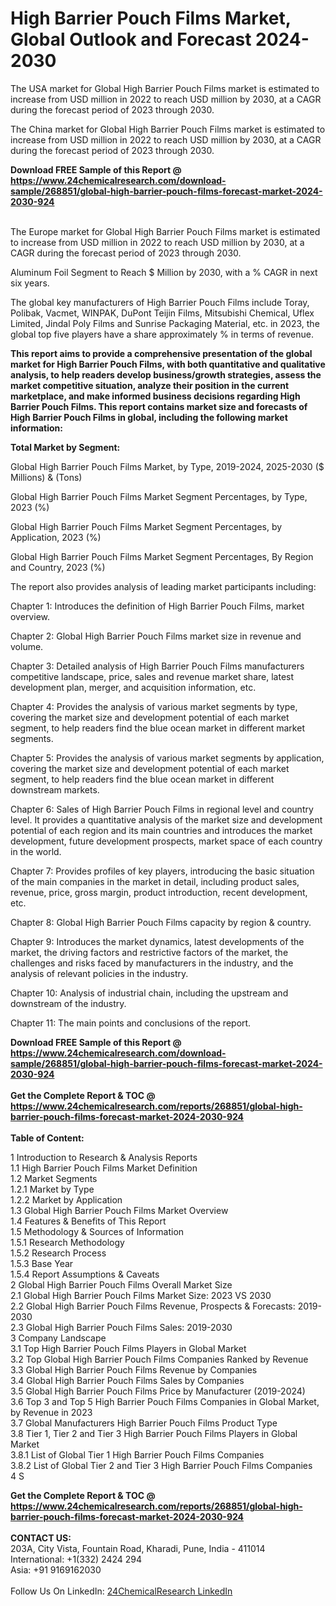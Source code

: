 <h1>High Barrier Pouch Films Market, Global Outlook and Forecast 2024-2030</h1><p>The USA market for Global High Barrier Pouch Films market is estimated to increase from USD million in 2022 to reach USD million by 2030, at a CAGR during the forecast period of 2023 through 2030.</p><p>
</p><p>The China market for Global High Barrier Pouch Films market is estimated to increase from USD million in 2022 to reach USD million by 2030, at a CAGR during the forecast period of 2023 through 2030.</p><div><b>Download FREE Sample of this Report @ 
            <a href="https://www.24chemicalresearch.com/download-sample/268851/global-high-barrier-pouch-films-forecast-market-2024-2030-924">
            https://www.24chemicalresearch.com/download-sample/268851/global-high-barrier-pouch-films-forecast-market-2024-2030-924</a></b></div><br><p>
</p><p>The Europe market for Global High Barrier Pouch Films market is estimated to increase from USD million in 2022 to reach USD million by 2030, at a CAGR during the forecast period of 2023 through 2030.</p><p>
Aluminum Foil Segment to Reach $ Million by 2030, with a % CAGR in next six years.</p><p>
The global key manufacturers of High Barrier Pouch Films include Toray, Polibak, Vacmet, WINPAK, DuPont Teijin Films, Mitsubishi Chemical, Uflex Limited, Jindal Poly Films and Sunrise Packaging Material, etc. in 2023, the global top five players have a share approximately % in terms of revenue.</p><p>
<strong>This report aims to provide a comprehensive presentation of the global market for High Barrier Pouch Films, with both quantitative and qualitative analysis, to help readers develop business/growth strategies, assess the market competitive situation, analyze their position in the current marketplace, and make informed business decisions regarding High Barrier Pouch Films. This report contains market size and forecasts of High Barrier Pouch Films in global, including the following market information:</strong></p><p>
</p><p>
<strong>Total Market by Segment:</strong></p><p>
Global High Barrier Pouch Films Market, by Type, 2019-2024, 2025-2030 ($ Millions) &amp; (Tons)</p><p>
Global High Barrier Pouch Films Market Segment Percentages, by Type, 2023 (%)</p><p>
</p><p>
Global High Barrier Pouch Films Market Segment Percentages, by Application, 2023 (%)</p><p>
</p><p>
Global High Barrier Pouch Films Market Segment Percentages, By Region and Country, 2023 (%)</p><p>
</p><p>
The report also provides analysis of leading market participants including:</p><p>
</p><p>
</p><p>
Chapter 1: Introduces the definition of High Barrier Pouch Films, market overview.</p><p>
Chapter 2: Global High Barrier Pouch Films market size in revenue and volume.</p><p>
Chapter 3: Detailed analysis of High Barrier Pouch Films manufacturers competitive landscape, price, sales and revenue market share, latest development plan, merger, and acquisition information, etc.</p><p>
Chapter 4: Provides the analysis of various market segments by type, covering the market size and development potential of each market segment, to help readers find the blue ocean market in different market segments.</p><p>
Chapter 5: Provides the analysis of various market segments by application, covering the market size and development potential of each market segment, to help readers find the blue ocean market in different downstream markets.</p><p>
Chapter 6: Sales of High Barrier Pouch Films in regional level and country level. It provides a quantitative analysis of the market size and development potential of each region and its main countries and introduces the market development, future development prospects, market space of each country in the world.</p><p>
Chapter 7: Provides profiles of key players, introducing the basic situation of the main companies in the market in detail, including product sales, revenue, price, gross margin, product introduction, recent development, etc.</p><p>
Chapter 8: Global High Barrier Pouch Films capacity by region &amp; country.</p><p>
Chapter 9: Introduces the market dynamics, latest developments of the market, the driving factors and restrictive factors of the market, the challenges and risks faced by manufacturers in the industry, and the analysis of relevant policies in the industry.</p><p>
Chapter 10: Analysis of industrial chain, including the upstream and downstream of the industry.</p><p>
Chapter 11: The main points and conclusions of the report.</p><div><b>Download FREE Sample of this Report @ 
            <a href="https://www.24chemicalresearch.com/download-sample/268851/global-high-barrier-pouch-films-forecast-market-2024-2030-924">
            https://www.24chemicalresearch.com/download-sample/268851/global-high-barrier-pouch-films-forecast-market-2024-2030-924</a></b></div><br><div><b>Get the Complete Report & TOC @ 
            <a href="https://www.24chemicalresearch.com/reports/268851/global-high-barrier-pouch-films-forecast-market-2024-2030-924">
            https://www.24chemicalresearch.com/reports/268851/global-high-barrier-pouch-films-forecast-market-2024-2030-924</a></b></div><br>
            <b>Table of Content:</b><p>1 Introduction to Research & Analysis Reports<br />
    1.1 High Barrier Pouch Films Market Definition<br />
    1.2 Market Segments<br />
        1.2.1 Market by Type<br />
        1.2.2 Market by Application<br />
    1.3 Global High Barrier Pouch Films Market Overview<br />
    1.4 Features & Benefits of This Report<br />
    1.5 Methodology & Sources of Information<br />
        1.5.1 Research Methodology<br />
        1.5.2 Research Process<br />
        1.5.3 Base Year<br />
        1.5.4 Report Assumptions & Caveats<br />
2 Global High Barrier Pouch Films Overall Market Size<br />
    2.1 Global High Barrier Pouch Films Market Size: 2023 VS 2030<br />
    2.2 Global High Barrier Pouch Films Revenue, Prospects & Forecasts: 2019-2030<br />
    2.3 Global High Barrier Pouch Films Sales: 2019-2030<br />
3 Company Landscape<br />
    3.1 Top High Barrier Pouch Films Players in Global Market<br />
    3.2 Top Global High Barrier Pouch Films Companies Ranked by Revenue<br />
    3.3 Global High Barrier Pouch Films Revenue by Companies<br />
    3.4 Global High Barrier Pouch Films Sales by Companies<br />
    3.5 Global High Barrier Pouch Films Price by Manufacturer (2019-2024)<br />
    3.6 Top 3 and Top 5 High Barrier Pouch Films Companies in Global Market, by Revenue in 2023<br />
    3.7 Global Manufacturers High Barrier Pouch Films Product Type<br />
    3.8 Tier 1, Tier 2 and Tier 3 High Barrier Pouch Films Players in Global Market<br />
        3.8.1 List of Global Tier 1 High Barrier Pouch Films Companies<br />
        3.8.2 List of Global Tier 2 and Tier 3 High Barrier Pouch Films Companies<br />
4 S</p><div><b>Get the Complete Report & TOC @ 
            <a href="https://www.24chemicalresearch.com/reports/268851/global-high-barrier-pouch-films-forecast-market-2024-2030-924">
            https://www.24chemicalresearch.com/reports/268851/global-high-barrier-pouch-films-forecast-market-2024-2030-924</a></b></div><br><b>CONTACT US:</b><br>
            203A, City Vista, Fountain Road, Kharadi, Pune, India - 411014<br>
            International: +1(332) 2424 294<br>
            Asia: +91 9169162030 <br><br>
            Follow Us On LinkedIn: <a href="https://www.linkedin.com/company/24chemicalresearch/">24ChemicalResearch LinkedIn</a>